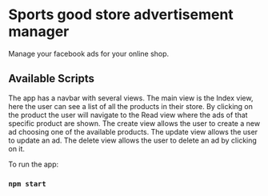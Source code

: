 # Sports good store advertisement manager

Manage your facebook ads for your online shop.

## Available Scripts

The app has a navbar with several views. 
The main view is the Index view, here the user can see a list of all the products in their store. By clicking on the product the user will navigate to the Read view where the ads of that specific product are shown.
The create view allows the user to create a new ad choosing one of the available products.
The update view allows the user to update an ad.
The delete view allows the user to delete an ad by clicking on it.


To run the app:
### `npm start`

 
